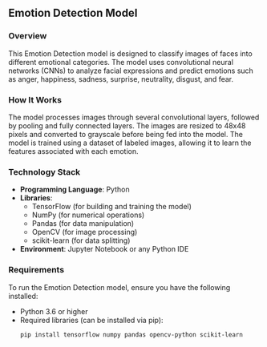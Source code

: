 ## Emotion Detection Model

### Overview
This Emotion Detection model is designed to classify images of faces into different emotional categories. The model uses convolutional neural networks (CNNs) to analyze facial expressions and predict emotions such as anger, happiness, sadness, surprise, neutrality, disgust, and fear.

### How It Works
The model processes images through several convolutional layers, followed by pooling and fully connected layers. The images are resized to 48x48 pixels and converted to grayscale before being fed into the model. The model is trained using a dataset of labeled images, allowing it to learn the features associated with each emotion.

### Technology Stack
- **Programming Language**: Python
- **Libraries**:
  - TensorFlow (for building and training the model)
  - NumPy (for numerical operations)
  - Pandas (for data manipulation)
  - OpenCV (for image processing)
  - scikit-learn (for data splitting)
- **Environment**: Jupyter Notebook or any Python IDE

### Requirements
To run the Emotion Detection model, ensure you have the following installed:

- Python 3.6 or higher
- Required libraries (can be installed via pip):
  ```bash
  pip install tensorflow numpy pandas opencv-python scikit-learn

